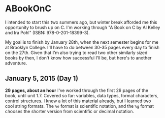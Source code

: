 ABookOnC
========

I intended to start this two summers ago, but winter break afforded me this opportunity to brush up on C. I'm working through "A Book on C by Al Kelley and Ira Pohl" (ISBN: 978-0-201-18399-3). 

My goal is to finish by January 28th, when the next semester begins for me at Brooklyn College. I'll have to do between 30-35 pages every day to finish on the 27th. Given that I'm also trying to read two other similarly sized books by then, I don't know how successful I'll be, but here's to another adventure.

January 5, 2015 (Day 1)
---
**29 pages, about an hour** I've worked through the first 29 pages of the book, until unit 1.7. Covered so far: variables, data types, format characters, control structures. I knew a lot of this material already, but I learned two cool string formats. The `%e` format is scientific notation, and the `%g` format chooses the shorter version from scientific or decimal notation. 
